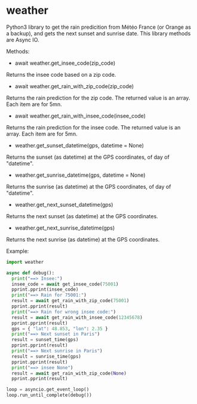 # weather

Python3 library to get the rain predicition from Météo France (or Orange as a backup), and gets the next sunset and sunrise date. This library methods are Async IO.

Methods:

- await weather.get_insee_code(zip_code)

Returns the insee code based on a zip code.

- await weather.get_rain_with_zip_code(zip_code)

Returns the rain prediction for the zip code. The returned value is an array. Each item are for 5mn.

- await weather.get_rain_with_insee_code(insee_code)

Returns the rain prediction for the insee code. The returned value is an array. Each item are for 5mn.

- weather.get_sunset_datetime(gps, datetime = None)

Returns the sunset (as datetime) at the GPS coordinates, of day of "datetime".

- weather.get_sunrise_datetime(gps, datetime = None)

Returns the sunrise (as datetime) at the GPS coordinates, of day of "datetime".

- weather.get_next_sunset_datetime(gps)

Returns the next sunset (as datetime) at the GPS coordinates.

- weather.get_next_sunrise_datetime(gps)

Returns the next sunrise (as datetime) at the GPS coordinates.

Example:

```python
import weather

async def debug():
  print("==> Insee:")
  insee_code = await get_insee_code(75001)
  pprint.pprint(insee_code)
  print("==> Rain for 75001:")
  result = await get_rain_with_zip_code(75001)
  pprint.pprint(result)
  print("==> Rain for wrong insee code:")
  result = await get_rain_with_insee_code(12345678)
  pprint.pprint(result)
  gps = { "lat": 48.853, "lon": 2.35 }
  print("==> Next sunset in Paris")
  result = sunset_time(gps)
  pprint.pprint(result)
  print("==> Next sunrise in Paris")
  result = sunrise_time(gps)
  pprint.pprint(result)
  print("==> insee None")
  result = await get_rain_with_zip_code(None)
  pprint.pprint(result)

loop = asyncio.get_event_loop()
loop.run_until_complete(debug())
```
